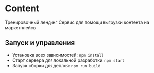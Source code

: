 # Content
Тренировочный лендинг
Сервис для помощи выгрузки контента на маркетплейсы

## Запуск и управления 

- Установка всех зависимостей: `npm install`
- Старт сервера для локальной разработки: `npm start`
- Запуск сборки для деплоя: `npm run build`
